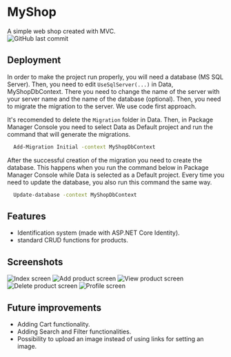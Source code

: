 # MyShop
 A simple web shop created with MVC.<br />
<img alt="GitHub last commit" src="https://img.shields.io/github/last-commit/Paradonized/MyShop?style=plastic">

## Deployment
In order to make the project run properly, you will need a database (MS SQL Server). Then, you need to edit `UseSqlServer(...)` in Data, MyShopDbContext. There you need to change the name of the server with your server name and the name of the database (optional). Then, you need to migrate the migration to the server. We use code first approach.

It's recomended to delete the `Migration` folder in Data. Then, in Package Manager Console you need to select Data as Default project and run the command that will generate the migrations.
```bash
  Add-Migration Initial -context MyShopDbContext
```

After the successful creation of the migration you need to create the database. This happens when you run the command below in Package Manager Console while Data is selected as a Default project. Every time you need to update the database, you also run this command the same way.
```bash
  Update-database -context MyShopDbContext
```

## Features
* Identification system (made with ASP.NET Core Identity).
* standard CRUD functions for products.

## Screenshots

![Index screen](https://user-images.githubusercontent.com/85744016/175287072-b363f58c-70ff-4acf-af47-b99698328eb5.png)
![Add product screen](https://user-images.githubusercontent.com/85744016/175287318-0ab4de96-16dc-4839-b760-276aa6670a37.png)
![View product screen](https://user-images.githubusercontent.com/85744016/175287407-d4961de6-b785-45d2-aafe-6e47aba3084c.png)
![Delete product screen](https://user-images.githubusercontent.com/85744016/175287618-9f4a69ff-d45c-4b9a-b35e-52c751144d6a.png)
![Profile screen](https://user-images.githubusercontent.com/85744016/175287759-748afc0d-127e-4e26-8639-a57afa4a4518.png)

## Future improvements
* Adding Cart functionality.
* Adding Search and Filter functionalities.
* Possibility to upload an image instead of using links for setting an image.
